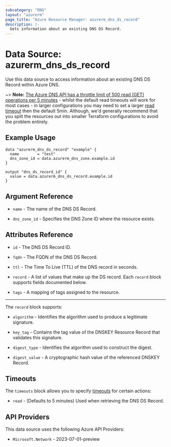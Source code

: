 ```yaml
---
subcategory: "DNS"
layout: "azurerm"
page_title: "Azure Resource Manager: azurerm_dns_ds_record"
description: |-
  Gets information about an existing DNS DS Record.
---
```


# Data Source: azurerm_dns_ds_record

Use this data source to access information about an existing DNS DS Record within Azure DNS.

~> **Note:** [The Azure DNS API has a throttle limit of 500 read (GET) operations per 5 minutes](https://docs.microsoft.com/azure/azure-resource-manager/management/request-limits-and-throttling#network-throttling) - whilst the default read timeouts will work for most cases - in larger configurations you may need to set a larger [read timeout](https://www.terraform.io/language/resources/syntax#operation-timeouts) then the default 5min. Although, we'd generally recommend that you split the resources out into smaller Terraform configurations to avoid the problem entirely.

## Example Usage

```hcl
data "azurerm_dns_ds_record" "example" {
  name        = "test"
  dns_zone_id = data.azurerm_dns_zone.example.id
}

output "dns_ds_record_id" {
  value = data.azurerm_dns_ds_record.example.id
}
```

## Argument Reference

* `name` - The name of the DNS DS Record.

* `dns_zone_id` - Specifies the DNS Zone ID where the resource exists.

## Attributes Reference

* `id` - The DNS DS Record ID.

* `fqdn` - The FQDN of the DNS DS Record.

* `ttl` - The Time To Live (TTL) of the DNS record in seconds.

* `record` - A list of values that make up the DS record. Each `record` block supports fields documented below.

* `tags` - A mapping of tags assigned to the resource.

---

The `record` block supports:

* `algorithm` - Identifies the algorithm used to produce a legitimate signature.

* `key_tag` - Contains the tag value of the DNSKEY Resource Record that validates this signature.

* `digest_type` - Identifies the algorithm used to construct the digest.

* `digest_value` - A cryptographic hash value of the referenced DNSKEY Record.

## Timeouts

The `timeouts` block allows you to specify [timeouts](https://www.terraform.io/language/resources/syntax#operation-timeouts) for certain actions:

* `read` - (Defaults to 5 minutes) Used when retrieving the DNS DS Record.

## API Providers
<!-- This section is generated, changes will be overwritten -->
This data source uses the following Azure API Providers:

* `Microsoft.Network` - 2023-07-01-preview
